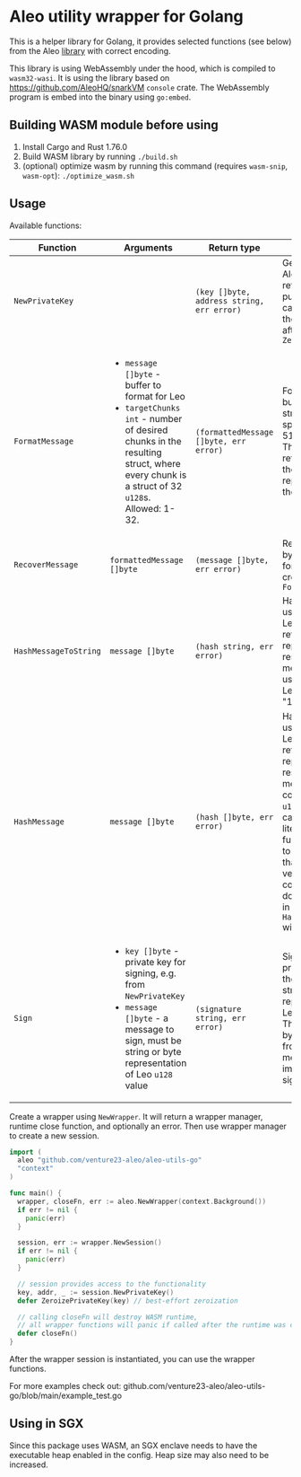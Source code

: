 # Aleo utility wrapper for Golang

This is a helper library for Golang, it provides selected functions (see below) from the Aleo [library](https://github.com/AleoHQ/snarkVM) with correct encoding.

This library is using WebAssembly under the hood, which is compiled to `wasm32-wasi`. It is using the library based on <https://github.com/AleoHQ/snarkVM> `console` crate. The WebAssembly program is embed into the binary using `go:embed`.

## Building WASM module before using

1. Install Cargo and Rust 1.76.0
2. Build WASM library by running `./build.sh`
3. (optional) optimize wasm by running this command (requires `wasm-snip`, `wasm-opt`): `./optimize_wasm.sh`

## Usage

Available functions:

| Function | Arguments | Return type | Description |
| --- | --- | --- | --- |
| `NewPrivateKey` | | `(key []byte, address string, err error)` | Generates a new Aleo private key, returns it with it's public address. The caller should zero the returned slice after use using `ZeroizePrivateKey` |
| `FormatMessage` | <ul><li>`message []byte` - buffer to format for Leo</li><li>`targetChunks int` - number of desired chunks in the resulting struct, where every chunk is a struct of 32 `u128`s. Allowed: 1-32.</li></ul> | `(formattedMessage []byte, err error)` | Formats a byte buffer as a nested struct with the specified number of 512-byte chunks. The result is returned as bytes of the string representation of the struct. |
| `RecoverMessage` | `formattedMessage []byte` | `(message []byte, err error)` | Recovers original byte buffer from a formatted message created with `FormatMessage` |
| `HashMessageToString` | `message []byte` | `(hash string, err error)` | Hashes a message using Poseidon8 Leo function, and returns a string representation of a resulting `u128`, meaning it can be used as a literal in a Leo program, e.g. "12345u128" |
| `HashMessage` | `message []byte` | `(hash []byte, err error)` | Hashes a message using Poseidon8 Leo function, and returns a byte representation of a resulting `u128`, meaning it has to be converted to Leo `u128` type before it can be used as a literal. Use this function if you want to sign a message that is too big and verify it in a contract. If you don't plan to verify it in contract, `HashMessageToString` will work as well |
| `Sign` | <ul><li>`key []byte` - private key for signing, e.g. from `NewPrivateKey`</li><li>`message []byte` - a message to sign, must be string or byte representation of Leo `u128` value</li></ul> | `(signature string, err error)` | Signs data using private key, returns the signature as a string representation of Leo `signature` value. The private key bytes are wiped from WASM memory immediately after signing |

Create a wrapper using `NewWrapper`. It will return a wrapper manager, runtime close function, and optionally an error. Then use
wrapper manager to create a new session.

```go
import (
  aleo "github.com/venture23-aleo/aleo-utils-go"
  "context"
)

func main() {
  wrapper, closeFn, err := aleo.NewWrapper(context.Background())
  if err != nil {
    panic(err)
  }

  session, err := wrapper.NewSession()
  if err != nil {
    panic(err)
  }

  // session provides access to the functionality
  key, addr, _ := session.NewPrivateKey()
  defer ZeroizePrivateKey(key) // best-effort zeroization

  // calling closeFn will destroy WASM runtime,
  // all wrapper functions will panic if called after the runtime was closed
  defer closeFn()
}
```

After the wrapper session is instantiated, you can use the wrapper functions.

For more examples check out: github.com/venture23-aleo/aleo-utils-go/blob/main/example_test.go

## Using in SGX

Since this package uses WASM, an SGX enclave needs to have the executable heap enabled in the config. Heap size may also need to be increased.

